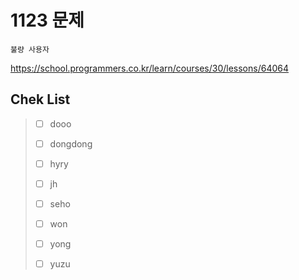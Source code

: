 # 1123 문제

```
불량 사용자
```

https://school.programmers.co.kr/learn/courses/30/lessons/64064

## Chek List

> - [ ] dooo
> 
> - [ ] dongdong
> 
> - [ ] hyry
> 
> - [ ] jh
> 
> - [ ] seho
> 
> - [ ] won
> 
> - [ ] yong
> 
> - [ ] yuzu
